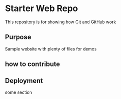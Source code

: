 # Starter Web Repo

This repository is for showing how Git and GitHub work

## Purpose

Sample website with plenty of files for demos

## how to contribute

## Deployment
some section
